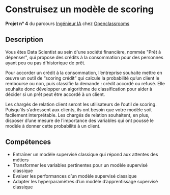 # Construisez un modèle de scoring

**Projet n° 4** du parcours [Ingénieur IA](https://openclassrooms.com/fr/paths/188-ingenieur-ia) chez [Openclassrooms](https://openclassrooms.com/fr/)

## Description
Vous êtes Data Scientist au sein d'une société financière, nommée "Prêt à dépenser",  qui propose des crédits à la consommation pour des personnes ayant peu ou pas d'historique de prêt.

Pour accorder un crédit à la consommation, l’entreprise souhaite mettre en œuvre un outil de “scoring crédit” qui calcule la probabilité qu’un client le rembourse ou non, puis classifie la demande : crédit accordé ou refusé. Elle souhaite donc développer un algorithme de classification pour aider à décider si un prêt peut être accordé à un client.

Les chargés de relation client seront les utilisateurs de l’outil de scoring. Puisqu’ils s’adressent aux clients, ils ont besoin que votre modèle soit facilement interprétable. Les chargés de relation souhaitent, en plus, disposer d’une mesure de l’importance des variables qui ont poussé le modèle à donner cette probabilité à un client.


## Compétences
 - Entraîner un modèle supervisé classique qui répond aux attentes des métiers
 - Transformer les variables pertinentes pour un modèle supervisé classique
 - Evaluer les performances d’un modèle supervisé classique
 - Adapter les hyperparamètres d’un modèle d’apprentissage supervisé classique
